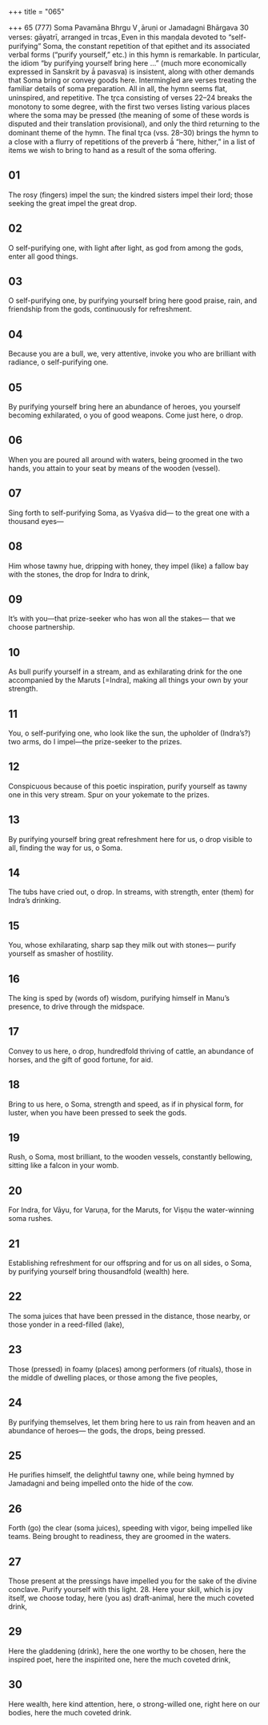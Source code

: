 +++
title = "065"

+++
65 (777)
Soma Pavamāna
Bhrgu V ̥ āruṇi or Jamadagni Bhārgava
30 verses: gāyatrī, arranged in trcas ̥
Even in this maṇḍala devoted to “self-purifying” Soma, the constant repetition of  that epithet and its associated verbal forms (“purify yourself,” etc.) in this hymn is  remarkable. In particular, the idiom “by purifying yourself bring here ...” (much  more economically expressed in Sanskrit by ā́ pavasva) is insistent, along with other  demands that Soma bring or convey goods here. Intermingled are verses treating the familiar details of soma preparation. All in all, the hymn seems flat, uninspired,  and repetitive.
The tr̥ca consisting of verses 22–24 breaks the monotony to some degree, with  the first two verses listing various places where the soma may be pressed (the  meaning of some of these words is disputed and their translation provisional),  and only the third returning to the dominant theme of the hymn. The final tr̥ca  (vss. 28–30) brings the hymn to a close with a flurry of repetitions of the preverb  ā́ “here, hither,” in a list of items we wish to bring to hand as a result of the soma  offering.
## 01
The rosy (fingers) impel the sun; the kindred sisters impel their lord; those seeking the great impel the great drop.
## 02
O self-purifying one, with light after light, as god from among the gods, enter all good things.
## 03
O self-purifying one, by purifying yourself bring here good praise, rain,  and friendship from the gods,
continuously for refreshment.
## 04
Because you are a bull, we, very attentive, invoke you who are brilliant  with radiance,
o self-purifying one.
## 05
By purifying yourself bring here an abundance of heroes, you yourself  becoming exhilarated, o you of good weapons.
Come just here, o drop.
## 06
When you are poured all around with waters, being groomed in the  two hands,
you attain to your seat by means of the wooden (vessel).
## 07
Sing forth to self-purifying Soma, as Vyaśva did—
to the great one with a thousand eyes—
## 08
Him whose tawny hue, dripping with honey, they impel (like) a fallow  bay with the stones,
the drop for Indra to drink,
## 09
It’s with you—that prize-seeker who has won all the stakes—
that we choose partnership.
## 10
As bull purify yourself in a stream, and as exhilarating drink for the  one accompanied by the Maruts [=Indra],
making all things your own by your strength.
## 11
You, o self-purifying one, who look like the sun, the upholder of  (Indra’s?) two arms,
do I impel—the prize-seeker to the prizes.
## 12
Conspicuous because of this poetic inspiration, purify yourself as  tawny one in this very stream.
Spur on your yokemate to the prizes.

## 13
By purifying yourself bring great refreshment here for us, o drop visible  to all,
finding the way for us, o Soma.
## 14
The tubs have cried out, o drop. In streams, with strength,
enter (them) for Indra’s drinking.
## 15
You, whose exhilarating, sharp sap they milk out with stones— purify yourself as smasher of hostility.
## 16
The king is sped by (words of) wisdom, purifying himself in Manu’s  presence,
to drive through the midspace.
## 17
Convey to us here, o drop, hundredfold thriving of cattle, an abundance  of horses,
and the gift of good fortune, for aid.
## 18
Bring to us here, o Soma, strength and speed, as if in physical form, for  luster,
when you have been pressed to seek the gods.
## 19
Rush, o Soma, most brilliant, to the wooden vessels, constantly  bellowing,
sitting like a falcon in your womb.
## 20
For Indra, for Vāyu, for Varuṇa, for the Maruts, for Viṣṇu
the water-winning soma rushes.
## 21
Establishing refreshment for our offspring and for us on all sides,  o Soma,
by purifying yourself bring thousandfold (wealth) here.
## 22
The soma juices that have been pressed in the distance, those nearby, or those yonder in a reed-filled (lake),
## 23
Those (pressed) in foamy (places) among performers (of rituals), those  in the middle of dwelling places,
or those among the five peoples,
## 24
By purifying themselves, let them bring here to us rain from heaven and  an abundance of heroes—
the gods, the drops, being pressed.
## 25
He purifies himself, the delightful tawny one, while being hymned by  Jamadagni
and being impelled onto the hide of the cow.
## 26
Forth (go) the clear (soma juices), speeding with vigor, being impelled  like teams.
Being brought to readiness, they are groomed in the waters.
## 27
Those present at the pressings have impelled you for the sake of the  divine conclave.
Purify yourself with this light. 28. Here your skill, which is joy itself, we choose today, here (you as)  draft-animal,
here the much coveted drink,
## 29
Here the gladdening (drink), here the one worthy to be chosen, here the  inspired poet, here the inspirited one,
here the much coveted drink,
## 30
Here wealth, here kind attention, here, o strong-willed one, right here  on our bodies,
here the much coveted drink.